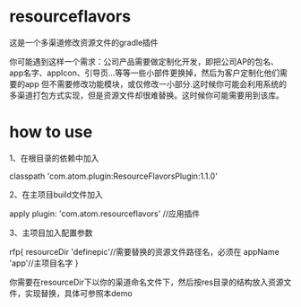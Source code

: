 # resourceflavors
这是一个多渠道修改资源文件的gradle插件

你可能遇到这样一个需求：公司产品需要做定制化开发，即把公司AP的包名、app名字、appIcon、引导页...等等一些小部件更换掉，然后为客户定制化他们需要的app
但不需要修改功能模块，或仅修改一小部分.这时候你可能会利用系统的多渠道打包方式实现，但是资源文件却很难替换。这时候你可能需要用到该库。

# how to use

1、在根目录的依赖中加入

classpath 'com.atom.plugin:ResourceFlavorsPlugin:1.1.0'

2、在主项目build文件加入

apply plugin: 'com.atom.resourceflavors' //应用插件

3、主项目加入配置参数

rfp{
    resourceDir 'definepic'//需要替换的资源文件路径名，必须在
    appName 'app'//主项目名字
}

你需要在resourceDir下以你的渠道命名文件下，然后按res目录的结构放入资源文件，实现替换，具体可参照本demo
